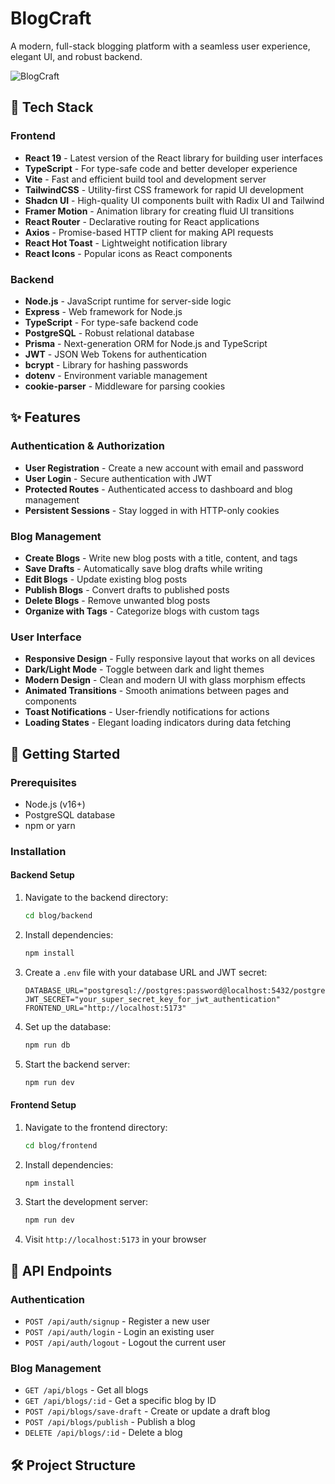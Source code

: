 # BlogCraft

A modern, full-stack blogging platform with a seamless user experience, elegant UI, and robust backend.

![BlogCraft](https://via.placeholder.com/800x400?text=BlogCraft)

## 🚀 Tech Stack

### Frontend
- **React 19** - Latest version of the React library for building user interfaces
- **TypeScript** - For type-safe code and better developer experience
- **Vite** - Fast and efficient build tool and development server
- **TailwindCSS** - Utility-first CSS framework for rapid UI development
- **Shadcn UI** - High-quality UI components built with Radix UI and Tailwind
- **Framer Motion** - Animation library for creating fluid UI transitions
- **React Router** - Declarative routing for React applications
- **Axios** - Promise-based HTTP client for making API requests
- **React Hot Toast** - Lightweight notification library
- **React Icons** - Popular icons as React components

### Backend
- **Node.js** - JavaScript runtime for server-side logic
- **Express** - Web framework for Node.js
- **TypeScript** - For type-safe backend code
- **PostgreSQL** - Robust relational database
- **Prisma** - Next-generation ORM for Node.js and TypeScript
- **JWT** - JSON Web Tokens for authentication
- **bcrypt** - Library for hashing passwords
- **dotenv** - Environment variable management
- **cookie-parser** - Middleware for parsing cookies

## ✨ Features

### Authentication & Authorization
- **User Registration** - Create a new account with email and password
- **User Login** - Secure authentication with JWT
- **Protected Routes** - Authenticated access to dashboard and blog management
- **Persistent Sessions** - Stay logged in with HTTP-only cookies

### Blog Management
- **Create Blogs** - Write new blog posts with a title, content, and tags
- **Save Drafts** - Automatically save blog drafts while writing
- **Edit Blogs** - Update existing blog posts
- **Publish Blogs** - Convert drafts to published posts
- **Delete Blogs** - Remove unwanted blog posts
- **Organize with Tags** - Categorize blogs with custom tags

### User Interface
- **Responsive Design** - Fully responsive layout that works on all devices
- **Dark/Light Mode** - Toggle between dark and light themes
- **Modern Design** - Clean and modern UI with glass morphism effects
- **Animated Transitions** - Smooth animations between pages and components
- **Toast Notifications** - User-friendly notifications for actions
- **Loading States** - Elegant loading indicators during data fetching

## 🏁 Getting Started

### Prerequisites
- Node.js (v16+)
- PostgreSQL database
- npm or yarn

### Installation

#### Backend Setup
1. Navigate to the backend directory:
   ```bash
   cd blog/backend
   ```

2. Install dependencies:
   ```bash
   npm install
   ```

3. Create a `.env` file with your database URL and JWT secret:
   ```
   DATABASE_URL="postgresql://postgres:password@localhost:5432/postgres"
   JWT_SECRET="your_super_secret_key_for_jwt_authentication"
   FRONTEND_URL="http://localhost:5173"
   ```

4. Set up the database:
   ```bash
   npm run db
   ```

5. Start the backend server:
   ```bash
   npm run dev
   ```

#### Frontend Setup
1. Navigate to the frontend directory:
   ```bash
   cd blog/frontend
   ```

2. Install dependencies:
   ```bash
   npm install
   ```

3. Start the development server:
   ```bash
   npm run dev
   ```

4. Visit `http://localhost:5173` in your browser

## 📝 API Endpoints

### Authentication
- `POST /api/auth/signup` - Register a new user
- `POST /api/auth/login` - Login an existing user
- `POST /api/auth/logout` - Logout the current user

### Blog Management
- `GET /api/blogs` - Get all blogs
- `GET /api/blogs/:id` - Get a specific blog by ID
- `POST /api/blogs/save-draft` - Create or update a draft blog
- `POST /api/blogs/publish` - Publish a blog
- `DELETE /api/blogs/:id` - Delete a blog

## 🛠️ Project Structure

